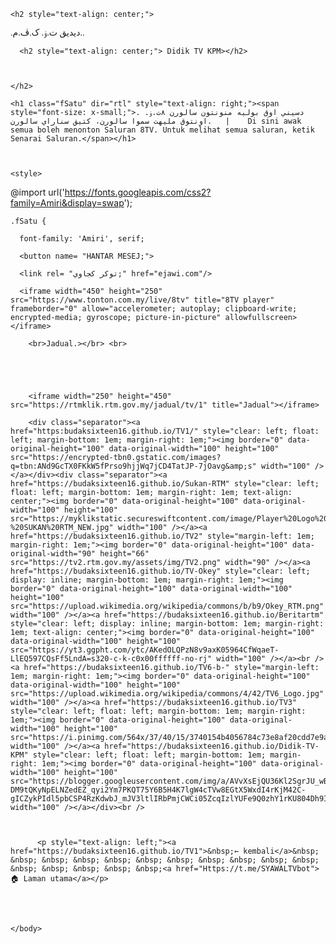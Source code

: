 <title>8TV</title>
<head>

  <body>

    

    <h2 style="text-align: center;">

<p><span style="font-family: Amiri;">.ديديق ت.ۏ. ک.ڤ.م..</span></p>

      <h2 style="text-align: center;"> Didik TV KPM></h2>

      

    </h2>

    <h1 class="fSatu" dir="rtl" style="text-align: right;"><span style="font-size: x-small;">دسيني اوق بوليه منونتون سالورن ٨ت.ۏ. . اونتوق مليهت سموا سالورن، كتيق سناراي سالورن.   |    Di sini awak semua boleh menonton Saluran 8TV. Untuk melihat semua saluran, ketik Senarai Saluran.</span></h1>

    

    <style>

@import url('https://fonts.googleapis.com/css2?family=Amiri&display=swap');

     

    .fSatu {

      font-family: 'Amiri', serif;

</style>

      <button name= "HANTAR MESEJ;">

      <link rel= "توكر كجاوي;" href="ejawi.com"/>

      <iframe width="450" height="250" src="https://www.tonton.com.my/live/8tv" title="8TV player" frameborder="0" allow="accelerometer; autoplay; clipboard-write; encrypted-media; gyroscope; picture-in-picture" allowfullscreen></iframe>

        <br>Jadual.></br> <br>

        

        

        <iframe width="250" height="450" src="https://rtmklik.rtm.gov.my/jadual/tv/1" title="Jadual"></iframe>

        <div class="separator"><a href="https:budaksixteen16.github.io/TV1/" style="clear: left; float: left; margin-bottom: 1em; margin-right: 1em;"><img border="0" data-original-height="100" data-original-width="100" height="100" src="https://encrypted-tbn0.gstatic.com/images?q=tbn:ANd9GcTX0FKkW5fPrso9hjjWq7jCD4TatJP-7jOavg&amp;s" width="100" /></a></div><div class="separator"><a href="https://budaksixteen16.github.io/Sukan-RTM" style="clear: left; float: left; margin-bottom: 1em; margin-right: 1em; text-align: center;"><img border="0" data-original-height="100" data-original-width="100" height="100" src="https://myklikstatic.secureswiftcontent.com/image/Player%20Logo%20-%20SUKAN%20RTM_NEW.jpg" width="100" /></a><a href="https://budaksixteen16.github.io/TV2" style="margin-left: 1em; margin-right: 1em;"><img border="0" data-original-height="100" data-original-width="90" height="66" src="https://tv2.rtm.gov.my/assets/img/TV2.png" width="90" /></a><a href="https://budaksixteen16.github.io/TV-Okey" style="clear: left; display: inline; margin-bottom: 1em; margin-right: 1em;"><img border="0" data-original-height="100" data-original-width="100" height="100" src="https://upload.wikimedia.org/wikipedia/commons/b/b9/Okey_RTM.png" width="100" /></a><a href="https://budaksixteen16.github.io/Beritartm" style="clear: left; display: inline; margin-bottom: 1em; margin-right: 1em; text-align: center;"><img border="0" data-original-height="100" data-original-width="100" height="100" src="https://yt3.ggpht.com/ytc/AKedOLQPzN8v9axK05964CfWqaeT-LlEQ597CQsFf5LndA=s320-c-k-c0x00ffffff-no-rj" width="100" /></a><br /><a href="https://budaksixteen16.github.io/TV6-b-" style="margin-left: 1em; margin-right: 1em;"><img border="0" data-original-height="100" data-original-width="100" height="100" src="https://upload.wikimedia.org/wikipedia/commons/4/42/TV6_Logo.jpg" width="100" /></a><a href="https://budaksixteen16.github.io/TV3" style="clear: left; float: left; margin-bottom: 1em; margin-right: 1em;"><img border="0" data-original-height="100" data-original-width="100" height="100" src="https://i.pinimg.com/564x/37/40/15/3740154b4056784c73e8af20cdd7e9a5.jpg" width="100" /></a><a href="https://budaksixteen16.github.io/Didik-TV-KPM" style="clear: left; float: left; margin-bottom: 1em; margin-right: 1em;"><img border="0" data-original-height="100" data-original-width="100" height="100" src="https://blogger.googleusercontent.com/img/a/AVvXsEjQU36Kl2SgrJU_wB1_2hAeUCkY0jfunjofefz8a-DM9tQKyNpELNZedEZ_qyi2Ym7PKQT75Y6B5H4K7lgW4cTVw8EGtX5WxdI4rKjM42C-gICZykPIdl5pbCSP4RzKdwbJ_mJV3ltlIRbPmjCWCi05ZcqIzlYUFe9Q0zhY1rKU804Dh9IkxtN6XSXk=s320" width="100" /></a></div><br />

          

          <p style="text-align: left;"><a href="https://budaksixteen16.github.io/TV1">&nbsp;← kembali</a>&nbsp; &nbsp; &nbsp; &nbsp; &nbsp; &nbsp; &nbsp; &nbsp; &nbsp; &nbsp; &nbsp; &nbsp; &nbsp; &nbsp; &nbsp; &nbsp;<a href="Https://t.me/SYAWALTVbot"> 🏠 Laman utama</a></p>

</div>

<br /><br />               

    </body>

  </head>

  </html>


